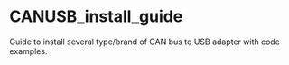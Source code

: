 # CANUSB_install_guide
Guide to install several type/brand of CAN bus to USB adapter with code examples. 
